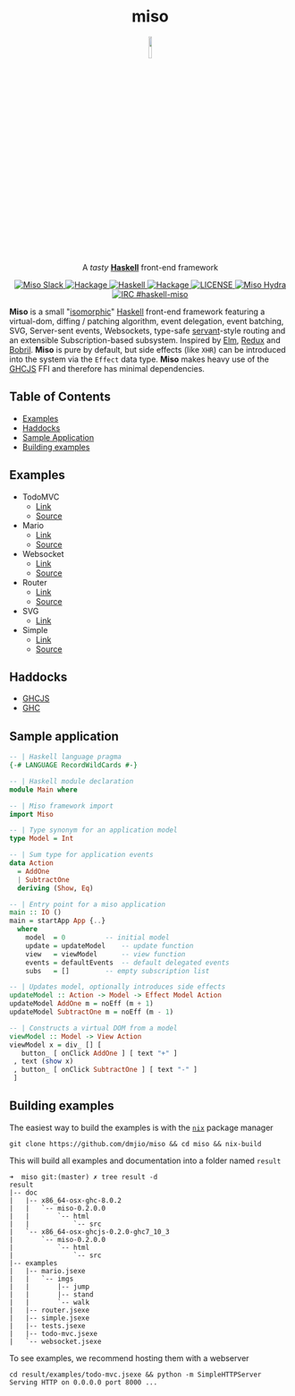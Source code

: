 <h1 align="center">miso</h1>
<p align="center">
<a href="https://haskell-miso.org">
  <img width=10% src="https://emojipedia-us.s3.amazonaws.com/thumbs/240/apple/96/steaming-bowl_1f35c.png">
   </a>
<p align="center">A <i>tasty</i> <a href="https://www.haskell.org/"><strong>Haskell</strong></a> front-end framework</p>
</p>

<p align="center">
  <a href="https://haskell-miso-slack.herokuapp.com">
    <img src="https://img.shields.io/badge/slack-miso-E01563.svg?style=flat-square" alt="Miso Slack">
  </a>
  <a href="http://hackage.haskell.org/package/miso">
    <img src="https://img.shields.io/hackage/v/miso.svg?style=flat-square" alt="Hackage">
  </a>
  <a href="https://haskell.org">
    <img src="https://img.shields.io/badge/language-Haskell-green.svg?style=flat-square" alt="Haskell">
  </a>
  <a href="https://img.shields.io/hackage-deps/v/miso.svg">
    <img src="https://img.shields.io/hackage-deps/v/miso.svg?style=flat-square" alt="Hackage">
  </a>
  <a href="https://github.com/dmjio/miso/blob/master/LICENSE">
    <img src="http://img.shields.io/badge/license-BSD3-brightgreen.svg?style=flat-square" alt="LICENSE">
  </a>
  <a href="https://hydra.dmj.io">
    <img src="https://img.shields.io/badge/build-Hydra-00BDFD.svg?style=flat-square" alt="Miso Hydra">
  </a>
  <a href="https://www.irccloud.com/invite?channel=%23haskell-miso&amp;hostname=irc.freenode.net&amp;port=6697&amp;ssl=1">
    <img src="https://img.shields.io/badge/irc-%23haskell--miso-1e72ff.svg?style=flat-square" alt="IRC #haskell-miso">
  </a>
</p>

**Miso** is a small "[isomorphic](http://nerds.airbnb.com/isomorphic-javascript-future-web-apps/)" [Haskell](https://www.haskell.org/) front-end framework featuring a virtual-dom, diffing / patching algorithm, event delegation, event batching, SVG, Server-sent events, Websockets, type-safe [servant](https://haskell-servant.github.io/)-style routing and an extensible Subscription-based subsystem. Inspired by [Elm](http://elm-lang.org/), [Redux](http://redux.js.org/) and [Bobril](http://github.com/bobris/bobril). **Miso** is pure by default, but side effects (like `XHR`) can be introduced into the system via the `Effect` data type. **Miso** makes heavy use of the [GHCJS](https://github.com/ghcjs/ghcjs) FFI and therefore has minimal dependencies.

## Table of Contents
- [Examples](#examples)
- [Haddocks](#haddocks)
- [Sample Application](#sample-application)
- [Building examples](#building-examples)

## Examples
  - TodoMVC
    - [Link](https://todo-mvc.haskell-miso.org/)
    - [Source](https://github.com/dmjio/miso/blob/master/examples/todo-mvc/Main.hs)
  - Mario
    - [Link](https://mario.haskell-miso.org/)
    - [Source](https://github.com/dmjio/miso/blob/master/examples/mario/Main.hs)
 - Websocket
    - [Link](https://websocket.haskell-miso.org/)
    - [Source](https://github.com/dmjio/miso/blob/master/examples/websocket/Main.hs)
 - Router
    - [Link](https://router.haskell-miso.org/)
    - [Source](https://github.com/dmjio/miso/blob/master/examples/router/Main.hs)
 - SVG
    - [Link](https://svg.haskell-miso.org/)
 - Simple
    - [Link](https://simple.haskell-miso.org/)
    - [Source](https://github.com/dmjio/miso/blob/master/exe/Main.hs)

## Haddocks
  - [GHCJS](https://haddocks.haskell-miso.org/)
  - [GHC](http://hackage.haskell.org/package/miso)

## Sample application
```haskell
-- | Haskell language pragma
{-# LANGUAGE RecordWildCards #-}

-- | Haskell module declaration
module Main where

-- | Miso framework import
import Miso

-- | Type synonym for an application model
type Model = Int

-- | Sum type for application events
data Action
  = AddOne
  | SubtractOne
  deriving (Show, Eq)

-- | Entry point for a miso application
main :: IO ()
main = startApp App {..}
  where
    model  = 0   		-- initial model
    update = updateModel	-- update function
    view   = viewModel		-- view function
    events = defaultEvents	-- default delegated events
    subs   = []			-- empty subscription list

-- | Updates model, optionally introduces side effects
updateModel :: Action -> Model -> Effect Model Action
updateModel AddOne m = noEff (m + 1)
updateModel SubtractOne m = noEff (m - 1)

-- | Constructs a virtual DOM from a model
viewModel :: Model -> View Action
viewModel x = div_ [] [
   button_ [ onClick AddOne ] [ text "+" ]
 , text (show x)
 , button_ [ onClick SubtractOne ] [ text "-" ]
 ]
```

## Building examples

The easiest way to build the examples is with the [`nix`](https://nixos.org/nix/) package manager
```
git clone https://github.com/dmjio/miso && cd miso && nix-build
```

This will build all examples and documentation into a folder named `result`
```
➜  miso git:(master) ✗ tree result -d
result
|-- doc
|   |-- x86_64-osx-ghc-8.0.2
|   |   `-- miso-0.2.0.0
|   |       `-- html
|   |           `-- src
|   `-- x86_64-osx-ghcjs-0.2.0-ghc7_10_3
|       `-- miso-0.2.0.0
|           `-- html
|               `-- src
|-- examples
|   |-- mario.jsexe
|   |   `-- imgs
|   |       |-- jump
|   |       |-- stand
|   |       `-- walk
|   |-- router.jsexe
|   |-- simple.jsexe
|   |-- tests.jsexe
|   |-- todo-mvc.jsexe
|   `-- websocket.jsexe
```

To see examples, we recommend hosting them with a webserver

```
cd result/examples/todo-mvc.jsexe && python -m SimpleHTTPServer
Serving HTTP on 0.0.0.0 port 8000 ...
```
